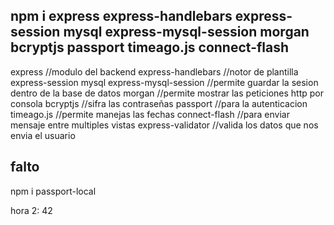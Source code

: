 ## npm i express express-handlebars express-session mysql express-mysql-session morgan bcryptjs passport timeago.js connect-flash
 
 express //modulo del backend
 express-handlebars //notor de plantilla
 express-session
 mysql 
 express-mysql-session //permite guardar la sesion dentro de la base de datos
 morgan //permite mostrar las peticiones http por consola
 bcryptjs //sifra las contraseñas
 passport //para la autenticacion
 timeago.js //permite manejas las fechas
 connect-flash //para enviar mensaje entre multiples vistas
 express-validator //valida los datos que nos envia el usuario
 
## falto
npm i passport-local

hora 2: 42